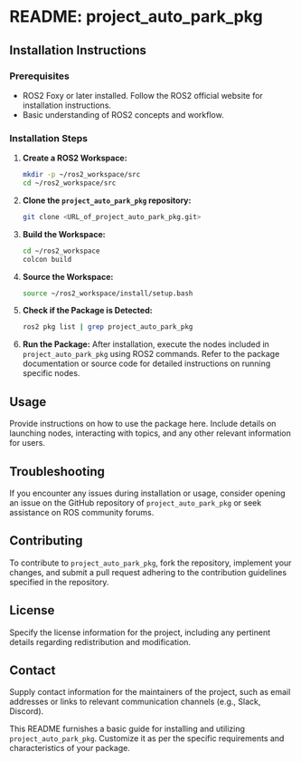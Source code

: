 # README: project_auto_park_pkg

## Installation Instructions

### Prerequisites

- ROS2 Foxy or later installed. Follow the ROS2 official website for installation instructions.
- Basic understanding of ROS2 concepts and workflow.

### Installation Steps

1. **Create a ROS2 Workspace:**
    ```bash
    mkdir -p ~/ros2_workspace/src
    cd ~/ros2_workspace/src
    ```

2. **Clone the `project_auto_park_pkg` repository:**
    ```bash
    git clone <URL_of_project_auto_park_pkg.git>
    ```

3. **Build the Workspace:**
    ```bash
    cd ~/ros2_workspace
    colcon build
    ```

4. **Source the Workspace:**
    ```bash
    source ~/ros2_workspace/install/setup.bash
    ```

5. **Check if the Package is Detected:**
    ```bash
    ros2 pkg list | grep project_auto_park_pkg
    ```

6. **Run the Package:**
    After installation, execute the nodes included in `project_auto_park_pkg` using ROS2 commands. Refer to the package documentation or source code for detailed instructions on running specific nodes.

## Usage

Provide instructions on how to use the package here. Include details on launching nodes, interacting with topics, and any other relevant information for users.

## Troubleshooting

If you encounter any issues during installation or usage, consider opening an issue on the GitHub repository of `project_auto_park_pkg` or seek assistance on ROS community forums.

## Contributing

To contribute to `project_auto_park_pkg`, fork the repository, implement your changes, and submit a pull request adhering to the contribution guidelines specified in the repository.

## License

Specify the license information for the project, including any pertinent details regarding redistribution and modification.

## Contact

Supply contact information for the maintainers of the project, such as email addresses or links to relevant communication channels (e.g., Slack, Discord).

This README furnishes a basic guide for installing and utilizing `project_auto_park_pkg`. Customize it as per the specific requirements and characteristics of your package.
